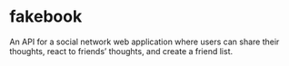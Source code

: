 # fakebook
An API for a social network web application where users can share their thoughts, react to friends’ thoughts, and create a friend list.
